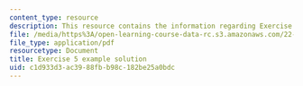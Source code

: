 ```yaml
---
content_type: resource
description: This resource contains the information regarding Exercise 5 example solution.
file: /media/https%3A/open-learning-course-data-rc.s3.amazonaws.com/22-15-essential-numerical-methods-fall-2014/c1d933d3ac3988fbb98c182be25a0bdc_MIT22_15F14_ex05_soln.pdf
file_type: application/pdf
resourcetype: Document
title: Exercise 5 example solution
uid: c1d933d3-ac39-88fb-b98c-182be25a0bdc
---
```


